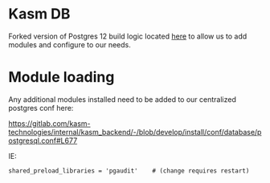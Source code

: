 # Kasm DB

Forked version of Postgres 12 build logic located [here](https://github.com/docker-library/postgres/tree/master/12/alpine) to allow us to add modules and configure to our needs.

# Module loading

Any additional modules installed need to be added to our centralized postgres conf here: 

https://gitlab.com/kasm-technologies/internal/kasm_backend/-/blob/develop/install/conf/database/postgresql.conf#L677

IE: 

```
shared_preload_libraries = 'pgaudit'	# (change requires restart)
```
